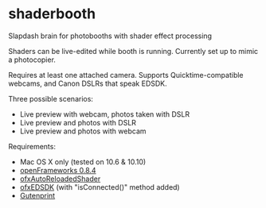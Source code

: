 shaderbooth
===========

Slapdash brain for photobooths with shader effect processing

Shaders can be live-edited while booth is running. Currently set up to mimic a photocopier.

Requires at least one attached camera. Supports Quicktime-compatible webcams, and Canon DSLRs that speak EDSDK. 

Three possible scenarios:
- Live preview with webcam, photos taken with DSLR
- Live preview and photos with DSLR
- Live preview and photos with webcam

Requirements:

- Mac OS X only (tested on 10.6 & 10.10)
- [openFrameworks 0.8.4](http://openframeworks.cc/download/)
- [ofxAutoReloadedShader](https://github.com/andreasmuller/ofxAutoReloadedShader)
- [ofxEDSDK](https://github.com/kylemcdonald/ofxEdsdk) (with "isConnected()" method added)
- [Gutenprint](http://gimp-print.sourceforge.net/)

